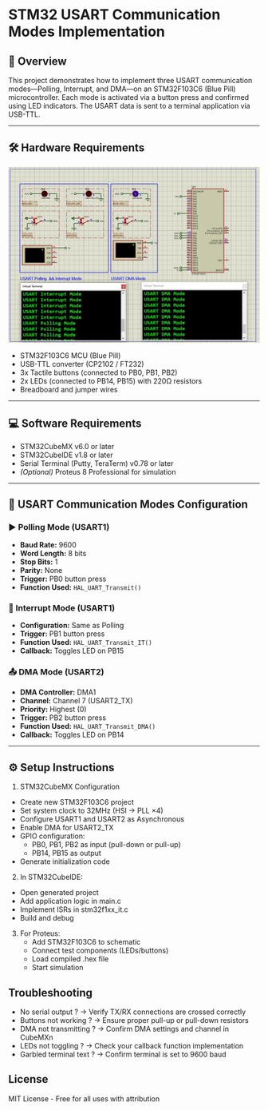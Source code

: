 # STM32 USART Communication Modes Implementation

## 📌 Overview
This project demonstrates how to implement three USART communication modes—Polling, Interrupt, and DMA—on an STM32F103C6 (Blue Pill) microcontroller. Each mode is activated via a button press and confirmed using LED indicators. The USART data is sent to a terminal application via USB-TTL.

---

## 🛠️ Hardware Requirements

![Circuit Diagram](circuit.jpg)  
- STM32F103C6 MCU (Blue Pill)
- USB-TTL converter (CP2102 / FT232)
- 3x Tactile buttons (connected to PB0, PB1, PB2)
- 2x LEDs (connected to PB14, PB15) with 220Ω resistors
- Breadboard and jumper wires

---

## 💻 Software Requirements

- STM32CubeMX v6.0 or later
- STM32CubeIDE v1.8 or later
- Serial Terminal (Putty, TeraTerm) v0.78 or later
- *(Optional)* Proteus 8 Professional for simulation

---

## 🔧 USART Communication Modes Configuration

### ▶️ Polling Mode (USART1)
- **Baud Rate:** 9600  
- **Word Length:** 8 bits  
- **Stop Bits:** 1  
- **Parity:** None  
- **Trigger:** PB0 button press  
- **Function Used:** `HAL_UART_Transmit()`

### 🔔 Interrupt Mode (USART1)
- **Configuration:** Same as Polling  
- **Trigger:** PB1 button press  
- **Function Used:** `HAL_UART_Transmit_IT()`  
- **Callback:** Toggles LED on PB15

### 📤 DMA Mode (USART2)
- **DMA Controller:** DMA1  
- **Channel:** Channel 7 (USART2_TX)  
- **Priority:** Highest (0)  
- **Trigger:** PB2 button press  
- **Function Used:** `HAL_UART_Transmit_DMA()`  
- **Callback:** Toggles LED on PB14

---

## ⚙️ Setup Instructions

1. STM32CubeMX Configuration

 - Create new STM32F103C6 project
 - Set system clock to 32MHz (HSI → PLL ×4)
 - Configure USART1 and USART2 as Asynchronous
 - Enable DMA for USART2_TX
 - GPIO configuration:
   - PB0, PB1, PB2 as input (pull-down or pull-up)
   - PB14, PB15 as output
 - Generate initialization code

 2. In STM32CubeIDE:
   - Open generated project
   - Add application logic in main.c
   - Implement ISRs in stm32f1xx_it.c
   - Build and debug

3. For Proteus:
   - Add STM32F103C6 to schematic
   - Connect test components (LEDs/buttons)
   - Load compiled .hex file
   - Start simulation

## Troubleshooting
- No serial output      ? → Verify TX/RX connections are crossed correctly
- Buttons not working   ? → Ensure proper pull-up or pull-down resistors
- DMA not transmitting  ? → Confirm DMA settings and channel in CubeMXn
- LEDs not toggling     ? → Check your callback function implementation
- Garbled terminal text ? → Confirm terminal is set to 9600 baud

## License
MIT License - Free for all uses with attribution
